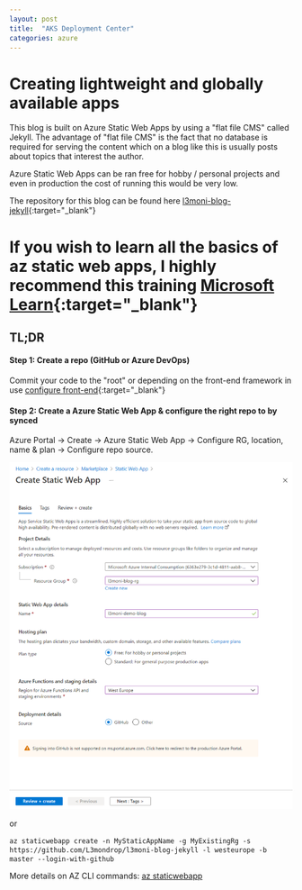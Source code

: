 ```yaml
---
layout: post
title:  "AKS Deployment Center"
categories: azure
---
```


# Creating lightweight and globally available apps
This blog is built on Azure Static Web Apps by using a "flat file CMS" called Jekyll.
The advantage of "flat file CMS" is the fact that no database is required for serving the content
which on a blog like this is usually posts about topics that interest the author.

Azure Static Web Apps can be ran free for hobby / personal projects and even in production the cost of running this would be very low.

The repository for this blog can be found here [l3moni-blog-jekyll](https://github.com/L3mondrop/l3moni-blog-jekyll){:target="_blank"}

# If you wish to learn all the basics of az static web apps, I highly recommend this training [Microsoft Learn](https://docs.microsoft.com/en-us/learn/paths/azure-static-web-apps/){:target="_blank"}

## TL;DR
#### Step 1: Create a repo (GitHub or Azure DevOps)

Commit your code to the "root" or depending on the front-end framework in use [configure front-end](https://docs.microsoft.com/en-us/azure/static-web-apps/front-end-frameworks){:target="_blank"}

#### Step 2: Create a Azure Static Web App & configure the right repo to by synced

Azure Portal -> Create -> Azure Static Web App -> Configure RG, location, name & plan -> Configure repo source.

![instructions-screenshot](/assets/portal-az-static-webapp.png)

or 

```azurecli
az staticwebapp create -n MyStaticAppName -g MyExistingRg -s https://github.com/L3mondrop/l3moni-blog-jekyll -l westeurope -b master --login-with-github
```
More details on AZ CLI commands: [az staticwebapp](https://docs.microsoft.com/en-us/cli/azure/staticwebapp?view=azure-cli-latest#az_staticwebapp_create)


